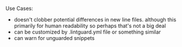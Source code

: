 Use Cases:
- doesn't clobber potential differences in new line files. although this primarily for human readability so perhaps that's not a big deal
- can be customized by .lintguard.yml file or something similar
- can warn for unguarded snippets

